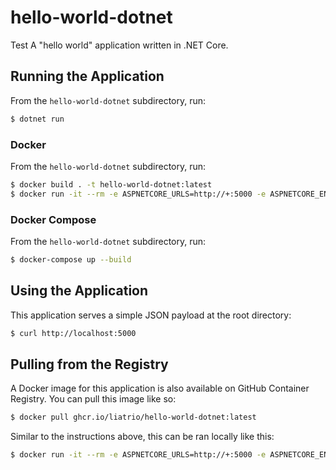 # hello-world-dotnet
Test
A "hello world" application written in .NET Core.

## Running the Application

From the `hello-world-dotnet` subdirectory, run:

```bash
$ dotnet run
```

### Docker

From the `hello-world-dotnet` subdirectory, run:

```bash
$ docker build . -t hello-world-dotnet:latest
$ docker run -it --rm -e ASPNETCORE_URLS=http://+:5000 -e ASPNETCORE_ENVIRONMENT=Development -p 5000:5000 hello-world-dotnet:latest
```

### Docker Compose

From the `hello-world-dotnet` subdirectory, run:

```bash
$ docker-compose up --build
```

## Using the Application

This application serves a simple JSON payload at the root directory:

```bash
$ curl http://localhost:5000
```

## Pulling from the Registry

A Docker image for this application is also available on GitHub Container Registry. You can pull this image like so:

```bash
$ docker pull ghcr.io/liatrio/hello-world-dotnet:latest
```

Similar to the instructions above, this can be ran locally like this:

```bash
$ docker run -it --rm -e ASPNETCORE_URLS=http://+:5000 -e ASPNETCORE_ENVIRONMENT=Development -p 5000:5000 ghcr.io/liatrio/hello-world-dotnet:latest
```
